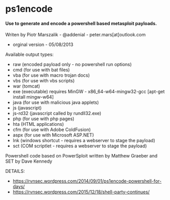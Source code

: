 ps1encode
=========
#### Use to generate and encode a powershell based metasploit payloads.

Writen by Piotr Marszalik - @addenial - peter.mars[at]outlook.com
-  orginal version - 05/08/2013

Available output types:
- raw (encoded payload only - no powershell run options)
- cmd (for use with bat files)
- vba (for use with macro trojan docs)
- vbs (for use with vbs scripts)
- war (tomcat)
- exe (executable) requires MinGW - x86_64-w64-mingw32-gcc [apt-get install mingw-w64]
- java (for use with malicious java applets)
- js (javascript)
- js-rd32 (javascript called by rundll32.exe)
- php (for use with php pages)
- hta (HTML applications)
- cfm (for use with Adobe ColdFusion)
- aspx (for use with Microsoft ASP.NET)
- lnk (windows shortcut - requires a webserver to stage the payload)
- sct (COM scriptlet - requires a webserver to stage the payload)


Powershell code based on PowerSploit written by Matthew Graeber and SET by Dave Kennedy

DETAILS:
* https://rvnsec.wordpress.com/2014/09/01/ps1encode-powershell-for-days/
* https://rvnsec.wordpress.com/2015/12/18/shell-party-continues/

